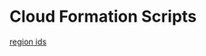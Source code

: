 # Cloud Formation Scripts
[region ids](https://docs.aws.amazon.com/pt_br/general/latest/gr/rande.html)